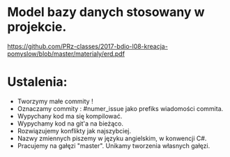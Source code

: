 # Model bazy danych stosowany w projekcie.
https://github.com/PRz-classes/2017-bdio-l08-kreacja-pomyslow/blob/master/materialy/erd.pdf

# Ustalenia:
* Tworzymy małe commity !
* Oznaczamy commity : #numer_issue jako prefiks wiadomości commita.
* Wypychany kod ma się kompilować.
* Wypychamy kod na git'a na bieżąco.
* Rozwiązujemy konflikty jak najszybciej.
* Nazwy zmiennych piszemy w języku angielskim, w konwencji C#.
* Pracujemy na gałęzi "master". Unikamy tworzenia własnych gałęzi.
 
